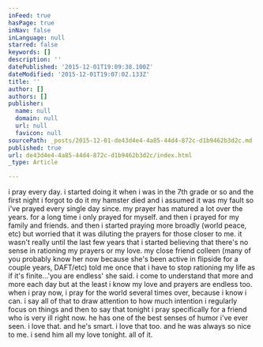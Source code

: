 ```yaml
---
inFeed: true
hasPage: true
inNav: false
inLanguage: null
starred: false
keywords: []
description: ''
datePublished: '2015-12-01T19:09:38.100Z'
dateModified: '2015-12-01T19:07:02.133Z'
title: ''
author: []
authors: []
publisher:
  name: null
  domain: null
  url: null
  favicon: null
sourcePath: _posts/2015-12-01-de43d4e4-4a85-44d4-872c-d1b9462b3d2c.md
published: true
url: de43d4e4-4a85-44d4-872c-d1b9462b3d2c/index.html
_type: Article

---
```

i pray every day.  i started doing it when i was in the 7th grade or so and the first night i forgot to do it my hamster died and i assumed it was my fault so i've prayed every single day since.  my prayer has matured a lot over the years.  for a long time i only prayed for myself.  and then i prayed for my family and friends.  and then i started praying more broadly (world peace, etc) but worried that it was diluting the prayers for those closer to me.  it wasn't really until the last few years that i started believing that there's no sense in rationing my prayers or my love.  my close friend colleen (many of you probably know her now because she's been active in flipside for a couple years, DAFT/etc) told me once that i have to stop rationing my life as if it's finite...'you are endless' she said.  i come to understand that more and more each day but at the least i know my love and prayers are endless too.  when i pray now, i pray for the world several times over, because i know i can.  i say all of that to draw attention to how much intention i regularly focus on things and then to say that tonight i pray specifically for a friend who is very ill right now.  he has one of the best senses of humor i've ever seen.  i love that.  and he's smart.  i love that too.  and he was always so nice to me.  i send him all my love tonight.  all of it.